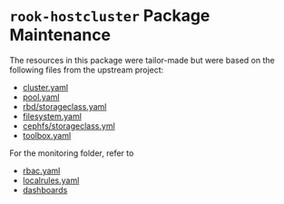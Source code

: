 # `rook-hostcluster` Package Maintenance

The resources in this package were tailor-made but were based on the following
files from the upstream project:

- [cluster.yaml](https://github.com/rook/rook/blob/v1.15.9/deploy/examples/cluster.yaml)
- [pool.yaml](https://github.com/rook/rook/blob/v1.15.9/deploy/examples/pool.yaml)
- [rbd/storageclass.yaml](https://github.com/rook/rook/blob/v1.15.9/deploy/examples/csi/rbd/storageclass.yaml)
- [filesystem.yaml](https://github.com/rook/rook/blob/v1.15.9/deploy/examples/filesystem.yaml)
- [cephfs/storageclass.yml](https://github.com/rook/rook/blob/v1.15.9/deploy/examples/csi/cephfs/storageclass.yaml)
- [toolbox.yaml](https://github.com/rook/rook/blob/v1.15.9/deploy/examples/toolbox.yaml)

For the monitoring folder, refer to

- [rbac.yaml](https://github.com/rook/rook/blob/v1.15.9/deploy/examples/monitoring/rbac.yaml)
- [localrules.yaml](https://github.com/rook/rook/blob/v1.15.9/deploy/examples/monitoring/localrules.yaml)
- [dashboards](https://github.com/rook/rook/blob/v1.15.9/deploy/examples/monitoring/grafana)
